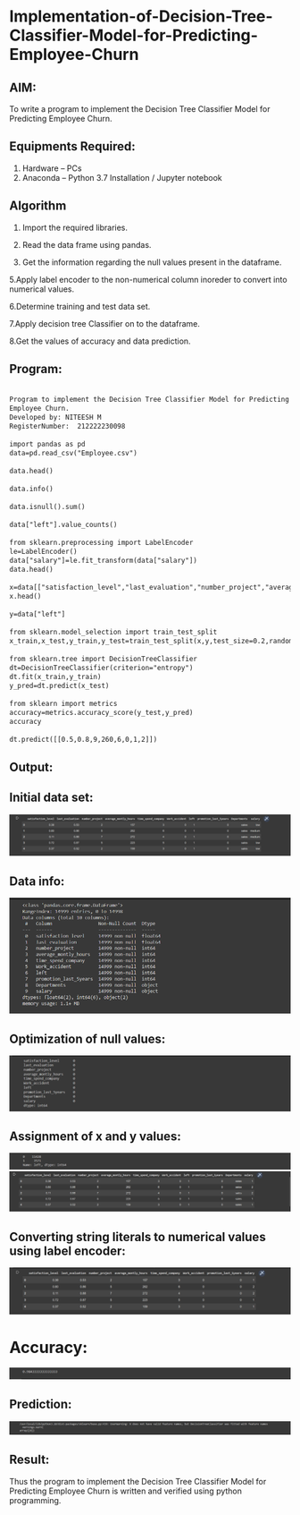 # Implementation-of-Decision-Tree-Classifier-Model-for-Predicting-Employee-Churn

## AIM:
To write a program to implement the Decision Tree Classifier Model for Predicting Employee Churn.

## Equipments Required:
1. Hardware – PCs
2. Anaconda – Python 3.7 Installation / Jupyter notebook

## Algorithm

 1. Import the required libraries.
   
 3. Read the data frame using pandas.
 
 4. Get the information regarding the null values present in the dataframe.
 
 5.Apply label encoder to the non-numerical column inoreder to convert into numerical values.

 6.Determine training and test data set.

 7.Apply decision tree Classifier on to the dataframe.

 8.Get the values of accuracy and data prediction.


## Program:
```

Program to implement the Decision Tree Classifier Model for Predicting Employee Churn.
Developed by: NITEESH M
RegisterNumber:  212222230098

import pandas as pd
data=pd.read_csv("Employee.csv")

data.head()

data.info()

data.isnull().sum()

data["left"].value_counts()

from sklearn.preprocessing import LabelEncoder
le=LabelEncoder()
data["salary"]=le.fit_transform(data["salary"])
data.head()

x=data[["satisfaction_level","last_evaluation","number_project","average_montly_hours","time_spend_company","Work_accident","promotion_last_5years","salary"]]
x.head()

y=data["left"]

from sklearn.model_selection import train_test_split
x_train,x_test,y_train,y_test=train_test_split(x,y,test_size=0.2,random_state=100)

from sklearn.tree import DecisionTreeClassifier
dt=DecisionTreeClassifier(criterion="entropy")
dt.fit(x_train,y_train)
y_pred=dt.predict(x_test)

from sklearn import metrics
accuracy=metrics.accuracy_score(y_test,y_pred)
accuracy

dt.predict([[0.5,0.8,9,260,6,0,1,2]])

```

## Output:
## Initial data set:
![image](out1.png)

## Data info:
![image](out2.png)

## Optimization of null values:
![image](out3.png)

## Assignment of x and y values:
![image](out4.png)
![image](out5.png)

## Converting string literals to numerical values using label encoder:
![image](out6.png)

# Accuracy:
![image](out7.png)
## Prediction:
![image](out8.png)

## Result:
Thus the program to implement the  Decision Tree Classifier Model for Predicting Employee Churn is written and verified using python programming.
